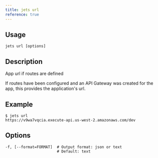 ```yaml
---
title: jets url
reference: true
---
```


## Usage

    jets url [options]

## Description

App url if routes are defined

If routes have been configured and an API Gateway was created for the app, this provides the application's url.

## Example

    $ jets url
    https://v9wa7vqcia.execute-api.us-west-2.amazonaws.com/dev


## Options

```
-f, [--format=FORMAT]  # Output format: json or text
                       # Default: text
```

